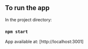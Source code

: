 ## To run the app

In the project directory:

### `npm start`

App available at: [http://localhost:3001]
